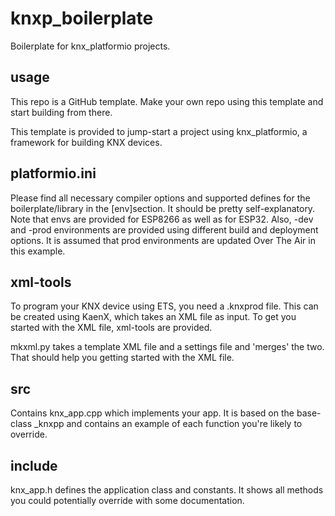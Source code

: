 # knxp_boilerplate
Boilerplate for knx_platformio projects.

## usage

This repo is a GitHub template. Make your own repo using this template and start building from there.

This template is provided to jump-start a project using knx_platformio, a framework for building KNX devices. 

## platformio.ini

Please find all necessary compiler options and supported defines for the boilerplate/library in the \[env\]section. It should be pretty self-explanatory. Note that envs are provided for ESP8266 as well as for ESP32. Also, -dev and -prod environments are provided using different build and deployment options. It is assumed that prod environments are updated Over The Air in this example.

## xml-tools

To program your KNX device using ETS, you need a .knxprod file. This can be created using KaenX, which takes an XML file as input. To get you started with the XML file, xml-tools are provided.

mkxml.py takes a template XML file and a settings file and 'merges' the two. That should help you getting started with the XML file.

## src

Contains knx_app.cpp which implements your app. It is based on the base-class _knxpp and contains an example of each function you're likely to override.

## include 

knx_app.h defines the application class and constants. It shows all methods you could potentially override with some documentation.